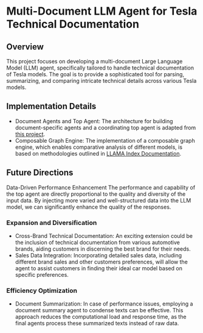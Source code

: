 # Multi-Document LLM Agent for Tesla Technical Documentation
## Overview
This project focuses on developing a multi-document Large Language Model (LLM) agent, specifically tailored to handle technical documentation of Tesla models. 
The goal is to provide a sophisticated tool for parsing, summarizing, and comparing intricate technical details across various Tesla models.

## Implementation Details
- Document Agents and Top Agent: The architecture for building document-specific agents and a coordinating top agent is adapted from [this project](https://github.com/run-llama/create_llama_projects/blob/main/multi-document-agent/README.md).
- Composable Graph Engine: The implementation of a composable graph engine, which enables comparative analysis of different models, is based on methodologies outlined in [LLAMA Index Documentation](https://docs.llamaindex.ai/en/stable/understanding/putting_it_all_together/q_and_a/unified_query.html).

## Future Directions
Data-Driven Performance Enhancement
The performance and capability of the top agent are directly proportional to the quality and diversity of the input data. 
By injecting more varied and well-structured data into the LLM model, we can significantly enhance the quality of the responses.

### Expansion and Diversification
- Cross-Brand Technical Documentation: An exciting extension could be the inclusion of technical documentation from various automotive brands, aiding customers in discerning the best brand for their needs.
- Sales Data Integration: Incorporating detailed sales data, including different brand sales and other customers preferences, will allow the agent to assist customers in finding their ideal car model based on specific preferences.

### Efficiency Optimization
- Document Summarization: In case of performance issues, employing a document summary agent to condense texts can be effective. This approach reduces the computational load and response time, as the final agents process these summarized texts instead of raw data.
